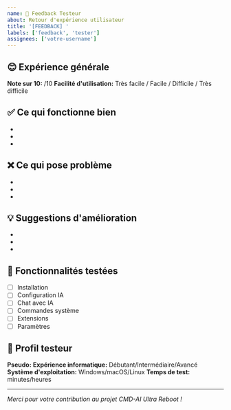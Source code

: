 ```yaml
---
name: 💬 Feedback Testeur
about: Retour d'expérience utilisateur
title: '[FEEDBACK] '
labels: ['feedback', 'tester']
assignees: ['votre-username']
---
```


## 😊 Expérience générale
**Note sur 10:** /10
**Facilité d'utilisation:** Très facile / Facile / Difficile / Très difficile

## ✅ Ce qui fonctionne bien
- 
- 
- 

## ❌ Ce qui pose problème
- 
- 
- 

## 💡 Suggestions d'amélioration
- 
- 
- 

## 🎯 Fonctionnalités testées
- [ ] Installation
- [ ] Configuration IA
- [ ] Chat avec IA
- [ ] Commandes système
- [ ] Extensions
- [ ] Paramètres

## 👤 Profil testeur
**Pseudo:** 
**Expérience informatique:** Débutant/Intermédiaire/Avancé
**Système d'exploitation:** Windows/macOS/Linux
**Temps de test:** minutes/heures

---
*Merci pour votre contribution au projet CMD-AI Ultra Reboot !*